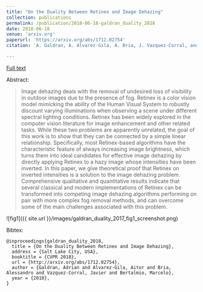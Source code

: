 ```yaml
---
title: "On the Duality Between Retinex and Image Dehazing"
collection: publications
permalink: /publication/2018-06-18-galdran_duality_2018
date: 2018-06-18
venue: 'arxiv.org'
paperurl: 'https://arxiv.org/abs/1712.02754'
citation: 'A. Galdran, A. Alvarez-Gila, A. Bria, J. Vazquez-Corral, and M. Bertalmio, “On the Duality Between Retinex and Image Dehazing,”in CVPR 2018, Salt Lake City, USA, 2018. 

---
```


<a href='https://arxiv.org/abs/1712.02754'>Full text</a>

Abstract: 

>Image dehazing deals with the removal of undesired loss of visibility in outdoor images due to the presence of fog. Retinex is a color vision model mimicking the ability of the Human Visual System to robustly discount varying illuminations when observing a scene under different spectral lighting conditions. Retinex has been widely explored in the computer vision literature for image enhancement and other related tasks. While these two problems are apparently unrelated, the goal of this work is to show that they can be connected by a simple linear relationship. Specifically, most Retinex-based algorithms have the characteristic feature of always increasing image brightness, which turns them into ideal candidates for effective image dehazing by directly applying Retinex to a hazy image whose intensities have been inverted. In this paper, we give theoretical proof that Retinex on inverted intensities is a solution to the image dehazing problem. Comprehensive qualitative and quantitative results indicate that several classical and modern implementations of Retinex can be transformed into competing image dehazing algorithms performing on pair with more complex fog removal methods, and can overcome some of the main challenges associated with this problem.

![fig1]({{ site.url }}/images/galdran_duality_2017_fig1_screenshot.png)

Bibtex:

```
@inproceedings{galdran_duality_2018,
  title = {On the Duality Between Retinex and Image Dehazing},
  address = {Salt Lake City, USA},
  booktitle = {CVPR 2018},
  url = {http://arxiv.org/abs/1712.02754},
  author = {Galdran, Adrian and Alvarez-Gila, Aitor and Bria, Alessandro and Vazquez-Corral, Javier and Bertalmio, Marcelo},
  year = {2018},
}
```